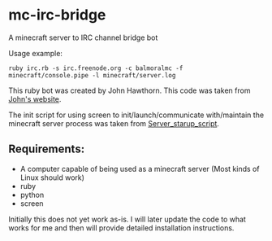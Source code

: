 # mc-irc-bridge

A minecraft server to IRC channel bridge bot

Usage example:

`ruby irc.rb -s irc.freenode.org -c balmoralmc -f minecraft/console.pipe -l minecraft/server.log`

This ruby bot was created by John Hawthorn. This code was taken from [John's website](https://www.johnhawthorn.com/2011/06/minecraft-to-irc-bridge/).

The init script for using screen to init/launch/communicate with/maintain the minecraft server process was taken from [Server_starup_script](http://minecraft.gamepedia.com/Tutorials/Server_startup_script).

Requirements:
-------------

* A computer capable of being used as a minecraft server (Most kinds of Linux should work)
* ruby
* python
* screen

Initially this does not yet work as-is. I will later update the code to what works for me and then will provide detailed installation instructions.
